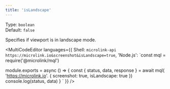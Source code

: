 ```yaml
---
title: 'isLandscape'
--- 
```


Type: `boolean`<br/>
Default: `false`

Specifies if viewport is in landscape mode.

<MultiCodeEditor languages={{
  Shell: `microlink-api https://microlink.io&screenshot&isLandscape=true`,
  'Node.js': `const mql = require('@microlink/mql')
 
module.exports = async () => {
  const { status, data, response } = await mql(
    'https://microlink.io'. { 
      screenshot: true,
      isLandscape: true
  })
  console.log(status, data)
}
  `
  }} 
/>
